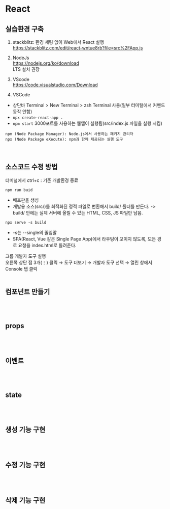 # React


## 실습환경 구축

1. stackblitz: 환경 세팅 없이 Web에서 React 실행  
https://stackblitz.com/edit/react-wntue8rb?file=src%2FApp.js

2. NodeJs  
https://nodejs.org/ko/download  
LTS 설치 권장

3. VScode  
https://code.visualstudio.com/Download

4. VSCode  

- 상단바 Terminal > New Terminal > zsh Terminal 사용(일부 터미털에서 커멘드 동작 안함)
- ```npx create-react-app .```
- ```npm start``` 3000포트를 사용하는 웹앱이 실행됨(src/index.js 파일을 실행 시킴)

```npm (Node Package Manager): Node.js에서 사용하는 패키지 관리자```   
```npx (Node Package eXecute): npm과 함께 제공되는 실행 도구```  
</br></br>


## 소스코드 수정 방법

터미널에서 ctrl+c : 기존 개발환경 종료

```npm run buid```   
- 배포판을 생성
- 개발용 소스(src/)를 최적화된 정적 파일로 변환해서 build/ 폴더를 만든다. -> build/ 안에는 실제 서버에 올릴 수 있는 HTML, CSS, JS 파일만 남음.

```npx serve -s build```
- -s는 --single의 줄임말
- SPA(React, Vue 같은 Single Page App)에서 라우팅이 꼬이지 않도록, 모든 경로 요청을 index.html로 돌려준다.


크롬 개발자 도구 실행  
오른쪽 상단 점 3개(⋮) 클릭 →  도구 더보기 → 개발자 도구 선택 → 열린 창에서 Console 탭 클릭
</br></br>


## 컴포넌트 만들기
</br></br>
## props
</br></br>
## 이벤트
</br></br>
## state
</br></br>
## 생성 기능 구현
</br></br>
## 수정 기능 구현
</br></br>
## 삭제 기능 구현
